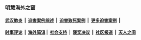 
### 明慧海外之窗

####  [武汉肺炎](indexes/365.md?t=02071500) &nbsp;|&nbsp;  [迫害案例综述](indexes/328.md?t=02071500) &nbsp;|&nbsp; [迫害致死案例](indexes/277.md?t=02071500)  &nbsp;|&nbsp; [更多迫害案例](indexes/81.md?t=02071500)  &nbsp;|&nbsp; 
####  [时事评论](indexes/251.md?t=02071500) &nbsp;|&nbsp; [海外简讯](indexes/245.md?t=02071500)&nbsp;|&nbsp;  [社会支持](indexes/140.md?t=02071500) &nbsp;|&nbsp; [褒奖决议](indexes/282.md?t=02071500) &nbsp;|&nbsp; [社区报道](indexes/91.md?t=02071500)  &nbsp;|&nbsp; [天人之间](indexes/78.md?t=02071500) 

